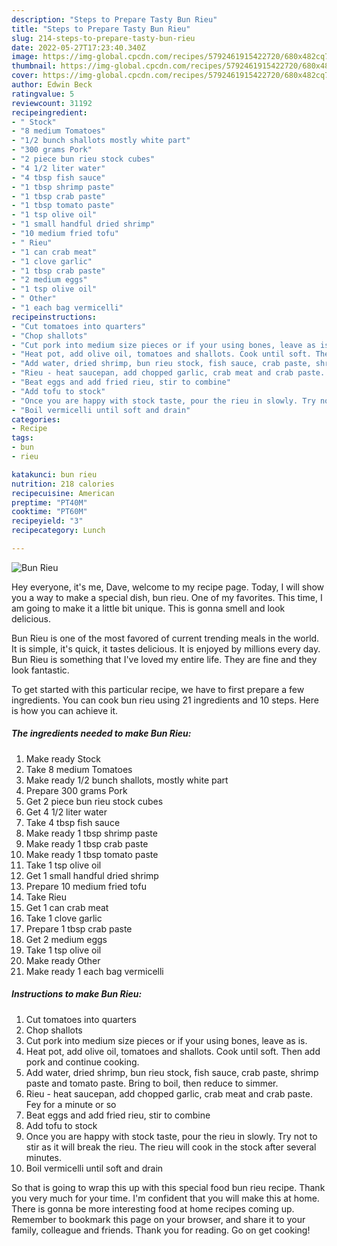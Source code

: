 ```yaml
---
description: "Steps to Prepare Tasty Bun Rieu"
title: "Steps to Prepare Tasty Bun Rieu"
slug: 214-steps-to-prepare-tasty-bun-rieu
date: 2022-05-27T17:23:40.340Z
image: https://img-global.cpcdn.com/recipes/5792461915422720/680x482cq70/bun-rieu-recipe-main-photo.jpg
thumbnail: https://img-global.cpcdn.com/recipes/5792461915422720/680x482cq70/bun-rieu-recipe-main-photo.jpg
cover: https://img-global.cpcdn.com/recipes/5792461915422720/680x482cq70/bun-rieu-recipe-main-photo.jpg
author: Edwin Beck
ratingvalue: 5
reviewcount: 31192
recipeingredient:
- " Stock"
- "8 medium Tomatoes"
- "1/2 bunch shallots mostly white part"
- "300 grams Pork"
- "2 piece bun rieu stock cubes"
- "4 1/2 liter water"
- "4 tbsp fish sauce"
- "1 tbsp shrimp paste"
- "1 tbsp crab paste"
- "1 tbsp tomato paste"
- "1 tsp olive oil"
- "1 small handful dried shrimp"
- "10 medium fried tofu"
- " Rieu"
- "1 can crab meat"
- "1 clove garlic"
- "1 tbsp crab paste"
- "2 medium eggs"
- "1 tsp olive oil"
- " Other"
- "1 each bag vermicelli"
recipeinstructions:
- "Cut tomatoes into quarters"
- "Chop shallots"
- "Cut pork into medium size pieces or if your using bones, leave as is."
- "Heat pot, add olive oil, tomatoes and shallots. Cook until soft. Then add pork and continue cooking."
- "Add water, dried shrimp, bun rieu stock, fish sauce, crab paste, shrimp paste and tomato paste. Bring to boil, then reduce to simmer."
- "Rieu - heat saucepan, add chopped garlic, crab meat and crab paste. Fey for a minute or so"
- "Beat eggs and add fried rieu, stir to combine"
- "Add tofu to stock"
- "Once you are happy with stock taste, pour the rieu in slowly. Try not to stir as it will break the rieu. The rieu will cook in the stock after several minutes."
- "Boil vermicelli until soft and drain"
categories:
- Recipe
tags:
- bun
- rieu

katakunci: bun rieu 
nutrition: 218 calories
recipecuisine: American
preptime: "PT40M"
cooktime: "PT60M"
recipeyield: "3"
recipecategory: Lunch

---
```



![Bun Rieu](https://img-global.cpcdn.com/recipes/5792461915422720/680x482cq70/bun-rieu-recipe-main-photo.jpg)

Hey everyone, it's me, Dave, welcome to my recipe page. Today, I will show you a way to make a special dish, bun rieu. One of my favorites. This time, I am going to make it a little bit unique. This is gonna smell and look delicious.



Bun Rieu is one of the most favored of current trending meals in the world. It is simple, it's quick, it tastes delicious. It is enjoyed by millions every day. Bun Rieu is something that I've loved my entire life. They are fine and they look fantastic.


To get started with this particular recipe, we have to first prepare a few ingredients. You can cook bun rieu using 21 ingredients and 10 steps. Here is how you can achieve it.

<!--inarticleads1-->

##### The ingredients needed to make Bun Rieu:

1. Make ready  Stock
1. Take 8 medium Tomatoes
1. Make ready 1/2 bunch shallots, mostly white part
1. Prepare 300 grams Pork
1. Get 2 piece bun rieu stock cubes
1. Get 4 1/2 liter water
1. Take 4 tbsp fish sauce
1. Make ready 1 tbsp shrimp paste
1. Make ready 1 tbsp crab paste
1. Make ready 1 tbsp tomato paste
1. Take 1 tsp olive oil
1. Get 1 small handful dried shrimp
1. Prepare 10 medium fried tofu
1. Take  Rieu
1. Get 1 can crab meat
1. Take 1 clove garlic
1. Prepare 1 tbsp crab paste
1. Get 2 medium eggs
1. Take 1 tsp olive oil
1. Make ready  Other
1. Make ready 1 each bag vermicelli




<!--inarticleads2-->

##### Instructions to make Bun Rieu:

1. Cut tomatoes into quarters
1. Chop shallots
1. Cut pork into medium size pieces or if your using bones, leave as is.
1. Heat pot, add olive oil, tomatoes and shallots. Cook until soft. Then add pork and continue cooking.
1. Add water, dried shrimp, bun rieu stock, fish sauce, crab paste, shrimp paste and tomato paste. Bring to boil, then reduce to simmer.
1. Rieu - heat saucepan, add chopped garlic, crab meat and crab paste. Fey for a minute or so
1. Beat eggs and add fried rieu, stir to combine
1. Add tofu to stock
1. Once you are happy with stock taste, pour the rieu in slowly. Try not to stir as it will break the rieu. The rieu will cook in the stock after several minutes.
1. Boil vermicelli until soft and drain




So that is going to wrap this up with this special food bun rieu recipe. Thank you very much for your time. I'm confident that you will make this at home. There is gonna be more interesting food at home recipes coming up. Remember to bookmark this page on your browser, and share it to your family, colleague and friends. Thank you for reading. Go on get cooking!
